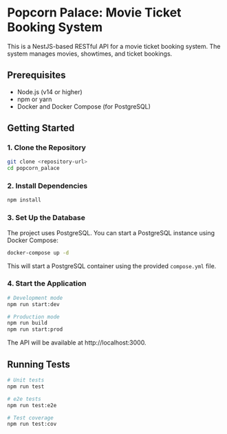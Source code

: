 # Popcorn Palace: Movie Ticket Booking System

This is a NestJS-based RESTful API for a movie ticket booking system. The system manages movies, showtimes, and ticket bookings.

## Prerequisites

- Node.js (v14 or higher)
- npm or yarn
- Docker and Docker Compose (for PostgreSQL)

## Getting Started

### 1. Clone the Repository

```bash
git clone <repository-url>
cd popcorn_palace
```

### 2. Install Dependencies

```bash
npm install
```

### 3. Set Up the Database

The project uses PostgreSQL. You can start a PostgreSQL instance using Docker Compose:

```bash
docker-compose up -d
```

This will start a PostgreSQL container using the provided `compose.yml` file.

### 4. Start the Application

```bash
# Development mode
npm run start:dev

# Production mode
npm run build
npm run start:prod
```

The API will be available at http://localhost:3000.

## Running Tests

```bash
# Unit tests
npm run test

# e2e tests
npm run test:e2e

# Test coverage
npm run test:cov
```
